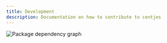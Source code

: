 ```yaml
---
title: Development
description: Documentation on how to contribute to centjes
---
```


![Package dependency graph](/dependency-graph)

